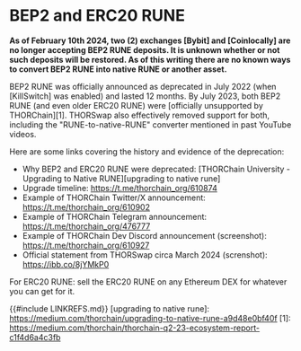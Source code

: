 # BEP2 and ERC20 RUNE


**As of February 10th 2024, two (2) exchanges [Bybit] and [Coinlocally] are no longer accepting BEP2 RUNE deposits.  It is unknown whether or not such deposits will be restored.  As of this writing there are no known ways to convert BEP2 RUNE into native RUNE or another asset.**

BEP2 RUNE was officially announced as deprecated in July 2022 (when [KillSwitch] was enabled) and lasted 12 months.  By July 2023, both BEP2 RUNE (and even older ERC20 RUNE) were [officially unsupported by THORChain][1].  THORSwap also effectively removed support for both, including the "RUNE-to-native-RUNE" converter mentioned in past YouTube videos.

Here are some links covering the history and evidence of the deprecation:

* Why BEP2 and ERC20 RUNE were deprecated: [THORChain University - Upgrading to Native RUNE][upgrading to native rune]
* Upgrade timeline: https://t.me/thorchain_org/610874
* Example of THORChain Twitter/X announcement: https://t.me/thorchain_org/610902
* Example of THORChain Telegram announcement: https://t.me/thorchain_org/476777
* Example of THORChain Dev Discord announcement (screenshot): https://t.me/thorchain_org/610927
* Official statement from THORSwap circa March 2024 (screnshot): https://ibb.co/8jYMkP0

For ERC20 RUNE: sell the ERC20 RUNE on any Ethereum DEX for whatever you can get for it.

{{#include LINKREFS.md}}
[upgrading to native rune]: https://medium.com/thorchain/upgrading-to-native-rune-a9d48e0bf40f
[1]: https://medium.com/thorchain/thorchain-q2-23-ecosystem-report-c1f4d6a4c3fb
